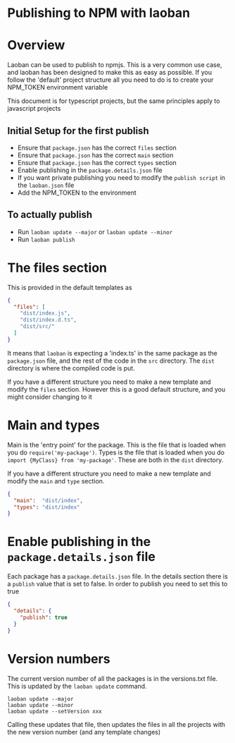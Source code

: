 # Publishing to NPM with laoban

# Overview

Laoban can be used to publish to npmjs. This is a very common use case, and laoban has been designed to make this as
easy as possible. If you follow the 'default' project structure all you need to do is to create your NPM_TOKEN
environment variable

This document is for typescript projects, but the same principles apply to javascript projects

## Initial Setup for the first publish

* Ensure that `package.json` has the correct `files` section
* Ensure that `package.json` has the correct `main` section
* Ensure that `package.json` has the correct `types` section
* Enable publishing in the `package.details.json` file
* If you want private publishing you need to modify the `publish script` in the `laoban.json` file
* Add the NPM_TOKEN to the environment

## To actually publish

* Run `laoban update --major` or `laoban update --minor`
* Run `laoban publish`

# The files section

This is provided in the default templates as

```json
{
  "files": [
    "dist/index.js",
    "dist/index.d.ts",
    "dist/src/"
  ]
}
```

It means that `laoban` is expecting a 'index.ts' in the same package as the `package.json` file, and the rest of the
code
in the `src` directory. The `dist` directory is where the compiled code is put.

If you have a different structure you need to make a new template and modify the `files` section. However this is a good
default structure, and you might consider changing to it

# Main and types

Main is the 'entry point' for the package. This is the file that is loaded when you do `require('my-package')`. Types is
the
file that is loaded when you do `import {MyClass} from 'my-package'`. These are both in the `dist` directory.

If you have a different structure you need to make a new template and modify the `main` and `type` section.

```json
{
  "main":  "dist/index",
  "types": "dist/index"
}
```

# Enable publishing in the `package.details.json` file

Each package has a `package.details.json` file. In the details section there is a `publish` value that is set to false.
In order to
publish you need to set this to true

```json
{
  "details": {
    "publish": true
  }
}
```

# Version numbers

The current version number of all the packages is in the versions.txt file. This is updated by the `laoban update`
command.

```shell
laoban update --major
laoban update --minor
laoban update --setVersion xxx
```

Calling these updates that file, then updates the files in all the projects with the new version number (and any 
template changes)

